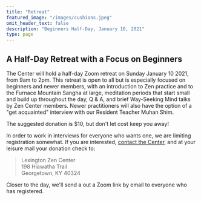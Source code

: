 ```yaml
---
title: "Retreat"
featured_image: "/images/cushions.jpeg"
omit_header_text: false
description: "Beginners Half-Day, January 10, 2021"
type: page
---
```


## A Half-Day Retreat with a Focus on Beginners

The Center will hold a half-day Zoom retreat on Sunday January 10 2021, from 9am to 2pm.  This retreat is open to all but is especially focused on beginners and newer members, with an introduction to Zen practice and to the Furnace Mountain Sangha at large, meditation periods that start small and build up throughout the day, Q & A, and brief Way-Seeking Mind talks by Zen Center members.  Newer practitioners will also have the option of a "get acquainted" interview with our Resident Teacher Muhan Shim.

The suggested donation is $10, but don't let cost keep you away!

In order to work in interviews for everyone who wants one, we are limiting registration somewhat.  If you are interested, <a href="/contact">contact the Center</a>, and at your leisure mail your donation check to:

<blockquote>
Lexington Zen Center<br>
198 Hiawatha Trail<br>
Georgetown, KY 40324
</blockquote> 

Closer to the day, we'll send a out a Zoom link by email to everyone who has registered.